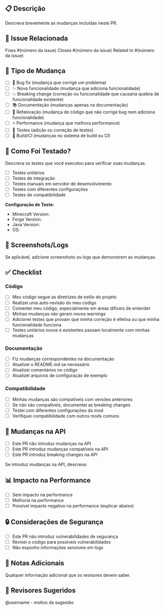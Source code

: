 ## 📋 Descrição

Descreva brevemente as mudanças incluídas neste PR.

## 🔗 Issue Relacionada

Fixes #(número da issue)
Closes #(número da issue)
Related to #(número da issue)

## 🎯 Tipo de Mudança

- [ ] 🐛 Bug fix (mudança que corrige um problema)
- [ ] ✨ Nova funcionalidade (mudança que adiciona funcionalidade)
- [ ] 💥 Breaking change (correção ou funcionalidade que causaria quebra de funcionalidade existente)
- [ ] 📚 Documentação (mudanças apenas na documentação)
- [ ] 🔧 Refatoração (mudança de código que não corrige bug nem adiciona funcionalidade)
- [ ] ⚡ Performance (mudança que melhora performance)
- [ ] 🧪 Testes (adição ou correção de testes)
- [ ] 🔨 Build/CI (mudanças no sistema de build ou CI)

## 🧪 Como Foi Testado?

Descreva os testes que você executou para verificar suas mudanças.

- [ ] Testes unitários
- [ ] Testes de integração
- [ ] Testes manuais em servidor de desenvolvimento
- [ ] Testes com diferentes configurações
- [ ] Testes de compatibilidade

**Configuração de Teste:**
- Minecraft Version: 
- Forge Version: 
- Java Version: 
- OS: 

## 📸 Screenshots/Logs

Se aplicável, adicione screenshots ou logs que demonstrem as mudanças.

## ✅ Checklist

### Código
- [ ] Meu código segue as diretrizes de estilo do projeto
- [ ] Realizei uma auto-revisão do meu código
- [ ] Comentei meu código, especialmente em áreas difíceis de entender
- [ ] Minhas mudanças não geram novos warnings
- [ ] Adicionei testes que provam que minha correção é efetiva ou que minha funcionalidade funciona
- [ ] Testes unitários novos e existentes passam localmente com minhas mudanças

### Documentação
- [ ] Fiz mudanças correspondentes na documentação
- [ ] Atualizei o README.md se necessário
- [ ] Atualizei comentários no código
- [ ] Atualizei arquivos de configuração de exemplo

### Compatibilidade
- [ ] Minhas mudanças são compatíveis com versões anteriores
- [ ] Se não são compatíveis, documentei as breaking changes
- [ ] Testei com diferentes configurações do mod
- [ ] Verifiquei compatibilidade com outros mods comuns

## 🔄 Mudanças na API

- [ ] Este PR não introduz mudanças na API
- [ ] Este PR introduz mudanças compatíveis na API
- [ ] Este PR introduz breaking changes na API

Se introduz mudanças na API, descreva:

## 📊 Impacto na Performance

- [ ] Sem impacto na performance
- [ ] Melhoria na performance
- [ ] Possível impacto negativo na performance (explicar abaixo)

## 🔒 Considerações de Segurança

- [ ] Este PR não introduz vulnerabilidades de segurança
- [ ] Revisei o código para possíveis vulnerabilidades
- [ ] Não exponho informações sensíveis em logs

## 📝 Notas Adicionais

Qualquer informação adicional que os revisores devem saber.

## 🤝 Revisores Sugeridos

@username - motivo da sugestão